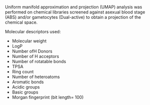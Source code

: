 Uniform manifold approximation and projection (UMAP) analysis was performed on chemical libraries screened against asexual blood stage (ABS) 
and/or gametocytes (Dual-active) to obtain a projection of the chemical space.

Molecular descriptors used:
* Molecular weight
* LogP
* Number ofH Donors
* Number of H acceptors
* Number of rotatable bonds
* TPSA
* Ring count
* Number of heteroatoms
* Aromatic bonds
* Acidic groups
* Basic groups
* Morgan fingerprint (bit length= 100)

